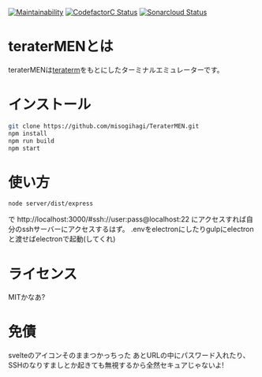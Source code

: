 [![Maintainability](https://api.codeclimate.com/v1/badges/d44bc114e561f290968b/maintainability)](https://codeclimate.com/github/misogihagi/TeraterMEN/maintainability)
[![CodefactorC Status](https://www.codefactor.io/repository/github/misogihagi/Teratermen/badge?style=plastic)](https://www.codefactor.io/repository/github/misogihagi/teratermen/)
[![Sonarcloud Status](https://sonarcloud.io/api/project_badges/measure?project=misogihagi_TeraterMEN&metric=alert_status)](https://sonarcloud.io/dashboard?id=misogihagi_TeraterMEN)

# teraterMENとは
teraterMENは[teraterm](https://ja.osdn.net/projects/ttssh2/)をもとにしたターミナルエミュレーターです。

# インストール
```bash
git clone https://github.com/misogihagi/TeraterMEN.git
npm install
npm run build
npm start
```
# 使い方
```
node server/dist/express
```
で
http://localhost:3000/#ssh://user:pass@localhost:22
にアクセスすれば自分のsshサーバーにアクセスするはず。
.envをelectronにしたりgulpにelectronと渡せばelectronで起動(してくれ)

# ライセンス
MITかなあ?

# 免債
svelteのアイコンそのままつかっちった
あとURLの中にパスワード入れたり、SSHのなりすましとか起きても無視するから全然セキュアじゃないよ!
